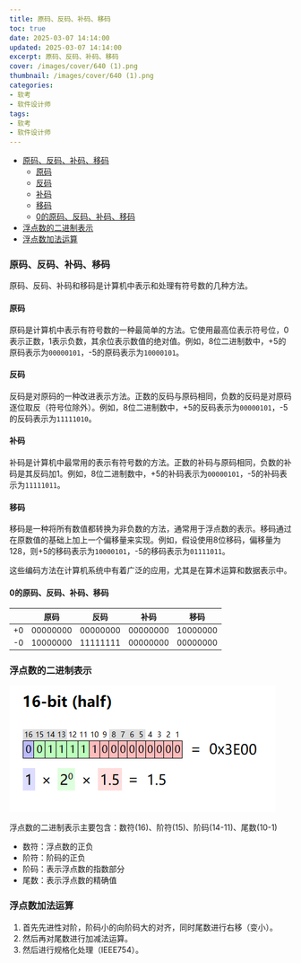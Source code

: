 ```yaml
---
title: 原码、反码、补码、移码
toc: true
date: 2025-03-07 14:14:00
updated: 2025-03-07 14:14:00
excerpt: 原码、反码、补码、移码
cover: /images/cover/640 (1).png
thumbnail: /images/cover/640 (1).png
categories:
- 软考
- 软件设计师
tags:
- 软考
- 软件设计师
---
```


- [原码、反码、补码、移码](#原码反码补码移码)
  - [原码](#原码)
  - [反码](#反码)
  - [补码](#补码)
  - [移码](#移码)
  - [0的原码、反码、补码、移码](#0的原码反码补码移码)
- [浮点数的二进制表示](#浮点数的二进制表示)
- [浮点数加法运算](#浮点数加法运算)

### 原码、反码、补码、移码

原码、反码、补码和移码是计算机中表示和处理有符号数的几种方法。

#### 原码

原码是计算机中表示有符号数的一种最简单的方法。它使用最高位表示符号位，0表示正数，1表示负数，其余位表示数值的绝对值。例如，8位二进制数中，+5的原码表示为`00000101`，-5的原码表示为`10000101`。

#### 反码

反码是对原码的一种改进表示方法。正数的反码与原码相同，负数的反码是对原码逐位取反（符号位除外）。例如，8位二进制数中，+5的反码表示为`00000101`，-5的反码表示为`11111010`。

#### 补码

补码是计算机中最常用的表示有符号数的方法。正数的补码与原码相同，负数的补码是其反码加1。例如，8位二进制数中，+5的补码表示为`00000101`，-5的补码表示为`11111011`。

#### 移码

移码是一种将所有数值都转换为非负数的方法，通常用于浮点数的表示。移码通过在原数值的基础上加上一个偏移量来实现。例如，假设使用8位移码，偏移量为128，则+5的移码表示为`10000101`，-5的移码表示为`01111011`。

这些编码方法在计算机系统中有着广泛的应用，尤其是在算术运算和数据表示中。

#### 0的原码、反码、补码、移码

|     | 原码     | 反码     | 补码     | 移码     |
| --- | -------- | -------- | -------- | -------- |
| +0  | 00000000 | 00000000 | 00000000 | 10000000 |
| -0  | 10000000 | 11111111 | 00000000 | 00000000 |

### 浮点数的二进制表示

![浮点数二进制表示](原码_反码_补码_移码/1741335147531.jpg)

浮点数的二进制表示主要包含：数符(16)、阶符(15)、阶码(14-11)、尾数(10-1)

- 数符：浮点数的正负
- 阶符：阶码的正负
- 阶码：表示浮点数的指数部分
- 尾数：表示浮点数的精确值

### 浮点数加法运算

1. 首先先进性对阶，阶码小的向阶码大的对齐，同时尾数进行右移（变小）。
2. 然后再对尾数进行加减法运算。
3. 然后进行规格化处理（IEEE754）。


